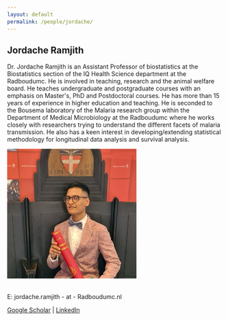 ```yaml
---
layout: default
permalink: /people/jordache/
---
```


<h2>Jordache Ramjith</h2>

<div class="row">
    <div class="col-8">
      <p>Dr. Jordache Ramjith is an Assistant Professor of biostatistics at the Biostatistics section of the IQ Health Science department at the Radboudumc. He is involved in teaching, research and the animal welfare board. He teaches undergraduate and postgraduate courses with an emphasis on Master's, PhD and Postdoctoral courses. He has more than 15 years of experience in higher education and teaching. He is seconded to the Bousema laboratory of the Malaria research group within the Department of Medical Microbiology at the Radboudumc where he works closely with researchers trying to understand the different facets of malaria transmission. He also has a keen interest in developing/extending statistical methodology for longitudinal data analysis and survival analysis.
        </p>  
    </div>
    <div class="col-4">
        <img class="card-img-top" src="/assets/pictures/people/Jordache.png" alt="" style="width:60%"/>
    </div>
</div>


<br>
<p>E: jordache.ramjith - at - Radboudumc.nl</p>
<p><a href="https://scholar.google.com/citations?hl=en&user=IY-9ssQAAAAJ">Google Scholar</a>  | <a href="https://www.linkedin.com/in/jordache-ramjith-70772919/">LinkedIn</a> </p>   















